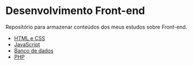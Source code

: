 # Desenvolvimento Front-end

Repositório para armazenar conteúdos dos meus estudos sobre Front-end.<br>
- [HTML e CSS](https://github.com/barbarahellen/frontend/tree/main/html-css)
- [JavaScript](https://github.com/barbarahellen/dev-web/tree/main/javascript)
- [Banco de dados](https://github.com/barbarahellen/frontend/tree/main/banco-de-dados)
- [PHP]()
